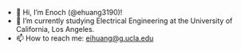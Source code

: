 - 👋 Hi, I’m Enoch (@ehuang3190)!
- 🌱 I’m currently studying Electrical Engineering at the University of California, Los Angeles.
- 📫 How to reach me: eihuang@g.ucla.edu

<!---
ehuang3190/ehuang3190 is a ✨ special ✨ repository because its `README.md` (this file) appears on your GitHub profile.
You can click the Preview link to take a look at your changes.
--->
